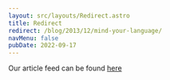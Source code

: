 ```yaml
---
layout: src/layouts/Redirect.astro
title: Redirect
redirect: /blog/2013/12/mind-your-language/
navMenu: false
pubDate: 2022-09-17
---
```

<div>
Our article feed can be found <a href="/blog/2013/12/mind-your-language/">here</a>
</div>
